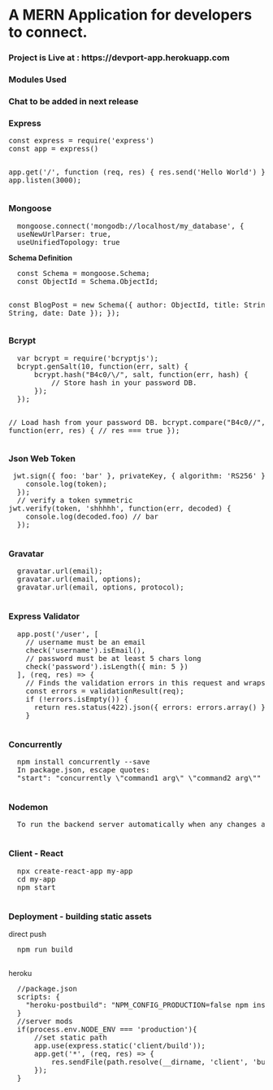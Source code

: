 # A MERN Application for developers to connect.

<h3>Project is Live at : https://devport-app.herokuapp.com</h3>
<h3>Modules Used</h3>
<h3>Chat to be added in next release</h3>

<h3> Express </h3>
<pre>
const express = require('express')
const app = express()

app.get('/', function (req, res) {
  res.send('Hello World')
});
app.listen(3000);
</pre>


<h3> Mongoose </h3>
<pre>
  mongoose.connect('mongodb://localhost/my_database', {
  useNewUrlParser: true,
  useUnifiedTopology: true
</pre>
<b>Schema Definition</b>
  <pre>
  const Schema = mongoose.Schema;
  const ObjectId = Schema.ObjectId;

  const BlogPost = new Schema({
        author: ObjectId,
        title: String,
        body: String,
        date: Date
    });
  });
</pre>
<h3> Bcrypt </h3>
<pre>
  var bcrypt = require('bcryptjs');
  bcrypt.genSalt(10, function(err, salt) {
      bcrypt.hash("B4c0/\/", salt, function(err, hash) {
          // Store hash in your password DB.
      });
  });
  
  // Load hash from your password DB.
  bcrypt.compare("B4c0/\/", hash, function(err, res) {
      // res === true
  });
  </pre>
 <h3> Json Web Token</h3>
 <pre>
 jwt.sign({ foo: 'bar' }, privateKey, { algorithm: 'RS256' }, function(err, token) {
    console.log(token);
  });
  // verify a token symmetric
jwt.verify(token, 'shhhhh', function(err, decoded) {
    console.log(decoded.foo) // bar
  });
  </pre>
  
  <h3> Gravatar </h3>
  <pre>
  gravatar.url(email);
  gravatar.url(email, options);
  gravatar.url(email, options, protocol);
  </pre>
  
  <h3> Express Validator </h3>
  <pre>
  app.post('/user', [
    // username must be an email
    check('username').isEmail(),
    // password must be at least 5 chars long
    check('password').isLength({ min: 5 })
  ], (req, res) => {
    // Finds the validation errors in this request and wraps them in an object with handy functions
    const errors = validationResult(req);
    if (!errors.isEmpty()) {
      return res.status(422).json({ errors: errors.array() });
    } 
    </pre>
    
  <h3>Concurrently</h3>
  <pre>
  npm install concurrently --save
  In package.json, escape quotes:
  "start": "concurrently \"command1 arg\" \"command2 arg\""
  </pre>
  <h3>Nodemon</h3>
  <pre>
  To run the backend server automatically when any changes are done.
  </pre>

  <h3> Client - React</h3>
  <pre>
  npx create-react-app my-app
  cd my-app
  npm start
  </pre>

  <h3>Deployment - building static assets</h3>
  direct push
  <pre>
  npm run build
  </pre>

  heroku
  <pre>
  //package.json
  scripts: {
    "heroku-postbuild": "NPM_CONFIG_PRODUCTION=false npm install --prefix client && npm run build --prefix client"
  }
  //server mods
  if(process.env.NODE_ENV === 'production'){
      //set static path
      app.use(express.static('client/build'));
      app.get('*', (req, res) => {
          res.sendFile(path.resolve(__dirname, 'client', 'build', 'index.html'));
      });
  }
  </pre>


